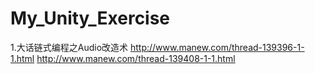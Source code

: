 # My_Unity_Exercise
1.大话链式编程之Audio改造术 
  http://www.manew.com/thread-139396-1-1.html  http://www.manew.com/thread-139408-1-1.html

